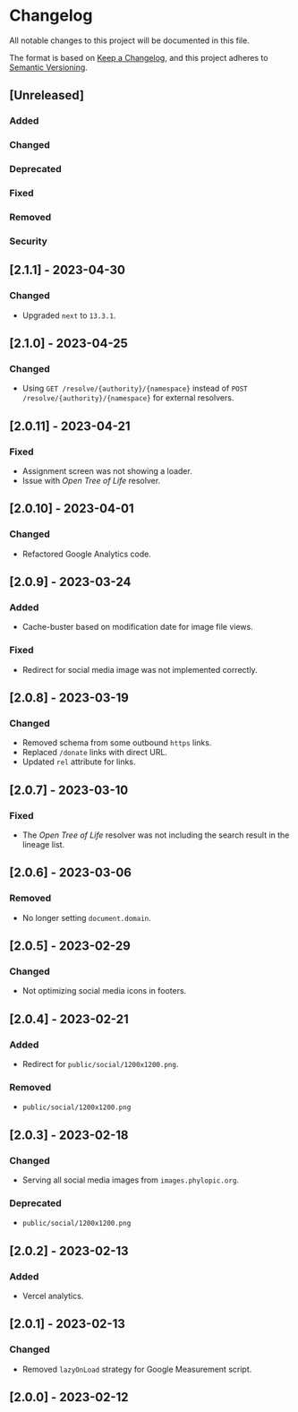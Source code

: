 # Changelog

All notable changes to this project will be documented in this file.

The format is based on [Keep a Changelog](https://keepachangelog.com/en/1.0.0/),
and this project adheres to [Semantic Versioning](https://semver.org/spec/v2.0.0.html).

## [Unreleased]

### Added

### Changed

### Deprecated

### Fixed

### Removed

### Security

## [2.1.1] - 2023-04-30

### Changed

-   Upgraded `next` to `13.3.1`.

## [2.1.0] - 2023-04-25

### Changed

-   Using `GET /resolve/{authority}/{namespace}` instead of `POST /resolve/{authority}/{namespace}` for external resolvers.

## [2.0.11] - 2023-04-21

### Fixed

-   Assignment screen was not showing a loader.
-   Issue with _Open Tree of Life_ resolver.

## [2.0.10] - 2023-04-01

### Changed

-   Refactored Google Analytics code.

## [2.0.9] - 2023-03-24

### Added

-   Cache-buster based on modification date for image file views.

### Fixed

-   Redirect for social media image was not implemented correctly.

## [2.0.8] - 2023-03-19

### Changed

-   Removed schema from some outbound `https` links.
-   Replaced `/donate` links with direct URL.
-   Updated `rel` attribute for links.

## [2.0.7] - 2023-03-10

### Fixed

-   The _Open Tree of Life_ resolver was not including the search result in the lineage list.

## [2.0.6] - 2023-03-06

### Removed

-   No longer setting `document.domain`.

## [2.0.5] - 2023-02-29

### Changed

-   Not optimizing social media icons in footers.

## [2.0.4] - 2023-02-21

### Added

-   Redirect for `public/social/1200x1200.png`.

### Removed

-   `public/social/1200x1200.png`

## [2.0.3] - 2023-02-18

### Changed

-   Serving all social media images from `images.phylopic.org`.

### Deprecated

-   `public/social/1200x1200.png`

## [2.0.2] - 2023-02-13

### Added

-   Vercel analytics.

## [2.0.1] - 2023-02-13

### Changed

-   Removed `lazyOnLoad` strategy for Google Measurement script.

## [2.0.0] - 2023-02-12
